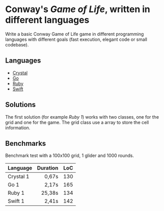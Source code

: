 # Conway's *Game of Life*, written in different languages

Write a basic Conway Game of Life game in different programming languages with different goals (fast execution, elegant code or small codebase).

## Languages

- [Crystal](/crystal/README.md)
- [Go](/go/README.md)
- [Ruby](/ruby/README.md)
- [Swift](/swift/README.md)

## Solutions

The first solution (for example *Ruby 1*) works with two classes, one for the grid and one for the game. The grid class use a array to store the cell information.

## Benchmarks

Benchmark test with a 100x100 grid, 1 glider and 1000 rounds.

| Language  | Duration | LoC |
|-----------|---------:|----:|
| Crystal 1 |  0,67s   | 130 |
| Go 1      |  2,17s   | 165 |
| Ruby 1    | 25,38s   | 134 |
| Swift 1   |  2,41s   | 142 |
